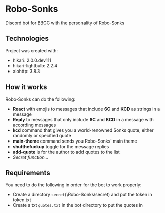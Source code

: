 # Robo-Sonks
Discord bot for BBGC with the personality of Robo-Sonks
	
## Technologies
Project was created with:
* hikari: 2.0.0.dev111
* hikari-lightbulb: 2.2.4
* aiohttp: 3.8.3

## How it works
Robo-Sonks can do the following:
* **React** with emojis to messages that include **6C** and **KCD** as strings in a message
* **Reply** to messages that only include **6C** and **KCD** in a message with according messages
* **kcd** command that gives you a world-renowned Sonks quote, either randomly or specified quote
* **main-theme** command sends you Robo-Sonks' main theme
* **shutthefuckup** toggle for the message replies
* **add-quote** is for the author to add quotes to the list
* *Secret function...*

## Requirements
You need to do the following in order for the bot to work properly:
* Create a directory `secret`(\Robo-Sonks\secret\) and put the token in token.txt
* Create a txt `quotes.txt` in the bot directory to put the quotes in
